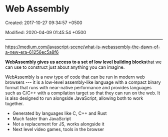 # Web Assembly

Created: 2017-10-27 09:34:57 +0500

Modified: 2020-04-09 01:45:54 +0500

---

<https://medium.com/javascript-scene/what-is-webassembly-the-dawn-of-a-new-era-61256ec5a8f6>



**WebAssembly gives us access to a set of low level building blocks**that we can use to construct just about anything you can imagine.



WebAssembly is a new type of code that can be run in modern web browsers --- it is a low-level assembly-like language with a compact binary format that runs with near-native performance and provides languages such as C/C++ with a compilation target so that they can run on the web. It is also designed to run alongside JavaScript, allowing both to work together.


-   Generated by languages like C, C++ and Rust
-   Much faster than JavaScript
-   Not a replacement for JS, works alongside it
-   Next level video games, tools in the browser
